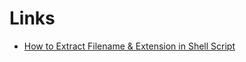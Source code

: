 # Links

* [How to Extract Filename & Extension in Shell Script](https://tecadmin.net/how-to-extract-filename-extension-in-shell-script/)
